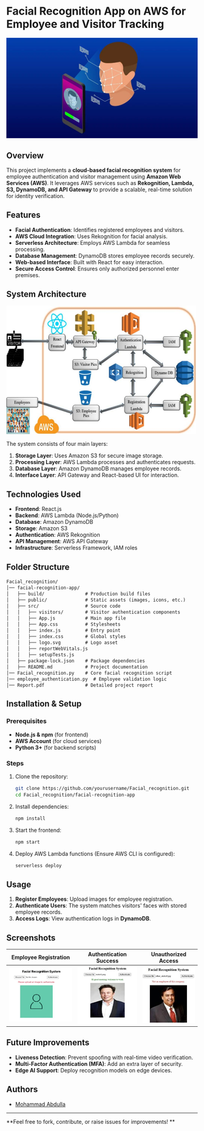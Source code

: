 # Facial Recognition App on AWS for Employee and Visitor Tracking

![Facial Recognition Banner](https://github.com/Abdulla-1234/Facial-Recognition-App-on-AWS-for-Employee-and-Visitor-Tracking/blob/main/Images/Facial%20Recognition%20App.png)

## Overview
This project implements a **cloud-based facial recognition system** for employee authentication and visitor management using **Amazon Web Services (AWS)**. It leverages AWS services such as **Rekognition, Lambda, S3, DynamoDB, and API Gateway** to provide a scalable, real-time solution for identity verification.

## Features
- **Facial Authentication**: Identifies registered employees and visitors.
- **AWS Cloud Integration**: Uses Rekognition for facial analysis.
- **Serverless Architecture**: Employs AWS Lambda for seamless processing.
- **Database Management**: DynamoDB stores employee records securely.
- **Web-based Interface**: Built with React for easy interaction.
- **Secure Access Control**: Ensures only authorized personnel enter premises.

## System Architecture
<img src="https://github.com/Abdulla-1234/Facial-Recognition-App-on-AWS-for-Employee-and-Visitor-Tracking/blob/main/Images/System%20Architecture.png" alt="System Architecture" width="500"/>

The system consists of four main layers:
1. **Storage Layer**: Uses Amazon S3 for secure image storage.
2. **Processing Layer**: AWS Lambda processes and authenticates requests.
3. **Database Layer**: Amazon DynamoDB manages employee records.
4. **Interface Layer**: API Gateway and React-based UI for interaction.

## Technologies Used
- **Frontend**: React.js
- **Backend**: AWS Lambda (Node.js/Python)
- **Database**: Amazon DynamoDB
- **Storage**: Amazon S3
- **Authentication**: AWS Rekognition
- **API Management**: AWS API Gateway
- **Infrastructure**: Serverless Framework, IAM roles

## Folder Structure
```
Facial_recognition/
│── facial-recognition-app/
│   ├── build/               # Production build files
│   ├── public/              # Static assets (images, icons, etc.)
│   ├── src/                 # Source code
│   │   ├── visitors/        # Visitor authentication components
│   │   ├── App.js           # Main app file
│   │   ├── App.css          # Stylesheets
│   │   ├── index.js         # Entry point
│   │   ├── index.css        # Global styles
│   │   ├── logo.svg         # Logo asset
│   │   ├── reportWebVitals.js
│   │   ├── setupTests.js
│   ├── package-lock.json    # Package dependencies
│   ├── README.md            # Project documentation
│── Facial_recognition.py    # Core facial recognition script
│── employee_authentication.py  # Employee validation logic
│── Report.pdf               # Detailed project report
```

## Installation & Setup
### Prerequisites
- **Node.js & npm** (for frontend)
- **AWS Account** (for cloud services)
- **Python 3+** (for backend scripts)

### Steps
1. Clone the repository:
   ```sh
   git clone https://github.com/yourusername/Facial_recognition.git
   cd Facial_recognition/facial-recognition-app
   ```
2. Install dependencies:
   ```sh
   npm install
   ```
3. Start the frontend:
   ```sh
   npm start
   ```
4. Deploy AWS Lambda functions (Ensure AWS CLI is configured):
   ```sh
   serverless deploy
   ```

## Usage
1. **Register Employees**: Upload images for employee registration.
2. **Authenticate Users**: The system matches visitors' faces with stored employee records.
3. **Access Logs**: View authentication logs in **DynamoDB**.

## Screenshots

| Employee Registration | Authentication Success | Unauthorized Access |
|---------------|----------------|----------------|
| ![Employee Registration](https://github.com/Abdulla-1234/Facial-Recognition-App-on-AWS-for-Employee-and-Visitor-Tracking/blob/main/Images/Employee%20Registration.png) | ![Authentication Success](https://github.com/Abdulla-1234/Facial-Recognition-App-on-AWS-for-Employee-and-Visitor-Tracking/blob/main/Images/Authentication%20Success.png) | ![Unauthorized Access](https://github.com/Abdulla-1234/Facial-Recognition-App-on-AWS-for-Employee-and-Visitor-Tracking/blob/main/Images/Unauthorized%20Access.png) |

## Future Improvements
- **Liveness Detection**: Prevent spoofing with real-time video verification.
- **Multi-Factor Authentication (MFA)**: Add an extra layer of security.
- **Edge AI Support**: Deploy recognition models on edge devices.

## Authors
- [Mohammad Abdulla](https://www.linkedin.com/in/mohammad-abdulla-doodakula-8a3307258/)

---
**Feel free to fork, contribute, or raise issues for improvements! **
